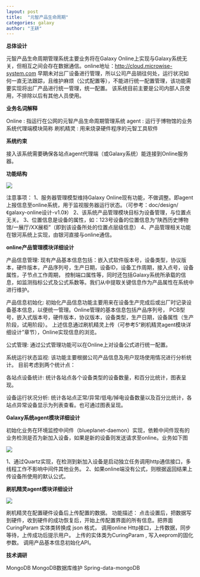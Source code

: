 ```yaml
---
layout: post
title:  "元智产品生命周期"
categories: galaxy
author: "王耕"
---
```


**总体设计**

  元智产品生命周期管理系统主要业务将在Galaxy Online上实现与Galaxy系统无关，但相互之间会存在数据通信。online地址：http://cloud.microwise-system.com
  早期未对出厂设备进行管理，所以公司产品销往何处，运行状况如何一直无法跟踪，且维护麻烦（公式配置等），不能进行统一配置管理，该功能需要实现将出厂产品进行统一管理，统一配置。
  该系统目前主要是公司内部人员使用，不排除以后有其他人员使用。
  
**业务名词解释**

  Online :	指运行在公网的元智产品生命周期管理系统
  agent :	运行于博物馆的业务系统代理端模块简称
  刷机精灵 :	用来烧录硬件程序的元智工具软件
  
**系统约束**
	
  接入该系统需要确保各站点agent代理端（或Galaxy系统）能连接到Online服务器。
	
**功能结构**

  ![]({{site.mirror_url}}/assets/uploads/2015-02-25-products-cloud1.jpg)  
  
  注意事项：
  	1、服务器管理模型维持Galaxy Online现有功能，不做调整。即agent上报信息至online系统，用于监视服务器运行状态。（可参考：doc/design/《galaxy-online设计-v1.0》）
	2、该系统产品管理模块目标为设备管理，与位置点无关。
	3、位置信息是设备的属性，如：123号设备的位置信息为“陕西历史博物馆/一展厅/XX展柜”（即到该设备所处的位置点层级信息）
	4、产品管理相关功能在银河系统上实现，由银河直接与online通信。
	
**online产品管理模块详细设计**

  产品信息管理:
  现有产品基本信息包括：嵌入式软件版本号，设备类型，协议版本，硬件版本，产品序列号，生产日期，设备ID，设备工作周期，接入点号，设备属性，子节点工作周期，
  控制端口属性等，同时还包括Galaxy系统所承载的信息，如监测指标公式及公式系数等。我们从中提取关键信息作为产品属性在系统中进行维护。

  产品信息初始化:
  初始化产品信息功能主要用来在设备生产完成后或出厂时记录设备基本信息，以便统一管理。Online管理的基本信息包括产品序列号，
  PCB型号，嵌入式版本号，硬件版本，协议版本，设备类型，生产日期，设备属性（生产阶段，试用阶段）。
  上述信息通过刷机精灵上传（可参考5“刷机精灵agent模块详细设计”章节），Online实现信息的浏览。
  	
  公式管理:
  通过公式管理功能可以在Online上对设备公式进行统一配置。
  
  系统运行状态监视:
  该功能主要根据公司产品信息及用户现场使用情况进行分析统计。
  目前考虑到两个统计点：
  	
  各站点设备统计:
  统计各站点各个设备类型的设备数量，和百分比统计，图表呈现。
  	
  设备运行状况分析:
  统计各站点正常/异常/低电/掉电设备数量以及百分比统计，各站点异常设备显示为列表查看。也可通过图表呈现。
  
**Galaxy系统agent模块详细设计**
	
  初始化业务在环境监控中间件（blueplanet-daemon）实现，依赖中间件现有的业务检测是否为新加入设备，如果是新的设备则发送请求至online。业务如下图
	
  ![]({{site.mirror_url}}/assets/uploads/2015-02-25-products-cloud2.jpg)
  
  1、通过Quartz实现，在检测到新加入设备是启动独立任务调用http通信接口，多线程工作不影响中间件其他业务。
  2、如果online端没有公式，则根据返回结果上传设备所使用的默认公式。
  
**刷机精灵agent模块详细设计**
	
  ![]({{site.mirror_url}}/assets/uploads/2015-02-25-products-cloud3.jpg)
  
  刷机精灵在配置硬件设备后上传配置的数据。
  功能描述：
  点击设置后，把数据写到硬件，收到硬件的成功恢复后，开始上传配置界面的所有信息。把界面 CuringParam 实体类转换成 json 格式，
  调用online Http接口，上传数据，同步等待，上传成功后提示用户。
  上传的实体类为CuringParam , 写入eeprom的固化参数。
  调用产品基本信息初始化API。
  	
**技术调研**
  
  MongoDB
  MongoDB数据库维护
  Spring-data-mongoDB
  